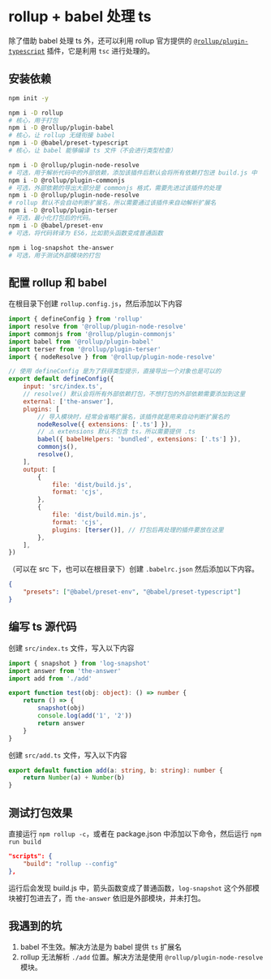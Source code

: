 # rollup + babel 处理 ts

除了借助 babel 处理 ts 外，还可以利用 rollup 官方提供的 [`@rollup/plugin-typescript`](https://github.com/rollup/plugins/tree/master/packages/typescript) 插件，它是利用 `tsc` 进行处理的。

## 安装依赖

```sh
npm init -y

npm i -D rollup
# 核心，用于打包
npm i -D @rollup/plugin-babel
# 核心，让 rollup 无缝衔接 babel
npm i -D @babel/preset-typescript
# 核心，让 babel 能够编译 ts 文件（不会进行类型检查）

npm i -D @rollup/plugin-node-resolve
# 可选，用于解析代码中的外部依赖，添加该插件后默认会将所有依赖打包进 build.js 中
npm i -D @rollup/plugin-commonjs
# 可选，外部依赖的导出大部分是 commonjs 格式，需要先进过该插件的处理
npm i -D @rollup/plugin-node-resolve
# rollup 默认不会自动判断扩展名，所以需要通过该插件来自动解析扩展名
npm i -D @rollup/plugin-terser
# 可选，最小化打包后的代码。
npm i -D @babel/preset-env
# 可选，将代码转译为 ES6，比如箭头函数变成普通函数

npm i log-snapshot the-answer
# 可选，用于测试外部模块的打包
```

## 配置 rollup 和 babel

在根目录下创建 `rollup.config.js`，然后添加以下内容

```js
import { defineConfig } from 'rollup'
import resolve from '@rollup/plugin-node-resolve'
import commonjs from '@rollup/plugin-commonjs'
import babel from '@rollup/plugin-babel'
import terser from '@rollup/plugin-terser'
import { nodeResolve } from '@rollup/plugin-node-resolve'

// 使用 defineConfig 是为了获得类型提示，直接导出一个对象也是可以的
export default defineConfig({
    input: 'src/index.ts',
    // resolve() 默认会将所有外部依赖打包，不想打包的外部依赖需要添加到这里
    external: ['the-answer'],
    plugins: [
        // 导入模块时，经常会省略扩展名，该插件就是用来自动判断扩展名的
        nodeResolve({ extensions: ['.ts'] }),
        // ⚠️ extensions 默认不包含 ts，所以需要提供 .ts
        babel({ babelHelpers: 'bundled', extensions: ['.ts'] }),
        commonjs(),
        resolve(),
    ],
    output: [
        {
            file: 'dist/build.js',
            format: 'cjs',
        },
        {
            file: 'dist/build.min.js',
            format: 'cjs',
            plugins: [terser()], // 打包后再处理的插件要放在这里
        },
    ],
})
```

（可以在 src 下，也可以在根目录下）创建 `.babelrc.json` 然后添加以下内容。

```json
{
    "presets": ["@babel/preset-env", "@babel/preset-typescript"]
}
```

## 编写 ts 源代码

创建 `src/index.ts` 文件，写入以下内容

```ts
import { snapshot } from 'log-snapshot'
import answer from 'the-answer'
import add from './add'

export function test(obj: object): () => number {
    return () => {
        snapshot(obj)
        console.log(add('1', '2'))
        return answer
    }
}
```

创建 `src/add.ts` 文件，写入以下内容

```ts
export default function add(a: string, b: string): number {
    return Number(a) + Number(b)
}
```

## 测试打包效果

直接运行 `npm rollup -c`，或者在 package.json 中添加以下命令，然后运行 `npm run build`

```json
"scripts": {
    "build": "rollup --config"
},
```

运行后会发现 build.js 中，箭头函数变成了普通函数，`log-snapshot` 这个外部模块被打包进去了，而 `the-answer` 依旧是外部模块，并未打包。

## 我遇到的坑

1. babel 不生效。解决方法是为 babel 提供 `ts` 扩展名
2. rollup 无法解析 `./add` 位置。解决方法是使用 `@rollup/plugin-node-resolve` 模块。
